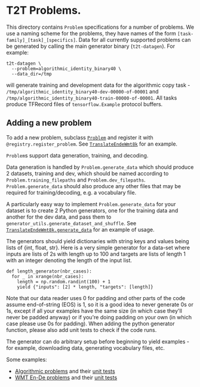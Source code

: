 # T2T Problems.

This directory contains `Problem` specifications for a number of problems. We
use a naming scheme for the problems, they have names of the form
`[task-family]_[task]_[specifics]`.  Data for all currently supported problems
can be generated by calling the main generator binary (`t2t-datagen`). For
example:

```
t2t-datagen \
  --problem=algorithmic_identity_binary40 \
  --data_dir=/tmp
```

will generate training and development data for the algorithmic copy task -
`/tmp/algorithmic_identity_binary40-dev-00000-of-00001` and
`/tmp/algorithmic_identity_binary40-train-00000-of-00001`.
All tasks produce TFRecord files of `tensorflow.Example` protocol buffers.


## Adding a new problem

To add a new problem, subclass
[`Problem`](https://github.com/tensorflow/tensor2tensor/tree/master/tensor2tensor/data_generators/problem.py)
and register it with `@registry.register_problem`. See
[`TranslateEndeWmt8k`](https://github.com/tensorflow/tensor2tensor/tree/master/tensor2tensor/data_generators/translate_ende.py)
for an example.

`Problem`s support data generation, training, and decoding.

Data generation is handled by `Problem.generate_data` which should produce 2
datasets, training and dev, which should be named according to
`Problem.training_filepaths` and `Problem.dev_filepaths`.
`Problem.generate_data` should also produce any other files that may be required
for training/decoding, e.g. a vocabulary file.

A particularly easy way to implement `Problem.generate_data` for your dataset is
to create 2 Python generators, one for the training data and another for the
dev data, and pass them to `generator_utils.generate_dataset_and_shuffle`. See
[`TranslateEndeWmt8k.generate_data`](https://github.com/tensorflow/tensor2tensor/tree/master/tensor2tensor/data_generators/translate_ende.py)
for an example of usage.

The generators should yield dictionaries with string keys and values being lists
of {int, float, str}.  Here is a very simple generator for a data-set where
inputs are lists of 2s with length up to 100 and targets are lists of length 1
with an integer denoting the length of the input list.

```
def length_generator(nbr_cases):
  for _ in xrange(nbr_cases):
    length = np.random.randint(100) + 1
    yield {"inputs": [2] * length, "targets": [length]}
```

Note that our data reader uses 0 for padding and other parts of the code assume
end-of-string (EOS) is 1, so it is a good idea to never generate 0s or 1s,
except if all your examples have the same size (in which case they'll never be
padded anyway) or if you're doing padding on your own (in which case please use
0s for padding). When adding the python generator function, please also add unit
tests to check if the code runs.

The generator can do arbitrary setup before beginning to yield examples - for
example, downloading data, generating vocabulary files, etc.

Some examples:

*   [Algorithmic problems](https://github.com/tensorflow/tensor2tensor/tree/master/tensor2tensor/data_generators/algorithmic.py)
    and their [unit tests](https://github.com/tensorflow/tensor2tensor/tree/master/tensor2tensor/data_generators/algorithmic_test.py)
*   [WMT En-De problems](https://github.com/tensorflow/tensor2tensor/tree/master/tensor2tensor/data_generators/translate_ende.py)
    and their [unit tests](https://github.com/tensorflow/tensor2tensor/tree/master/tensor2tensor/data_generators/wmt_test.py)
